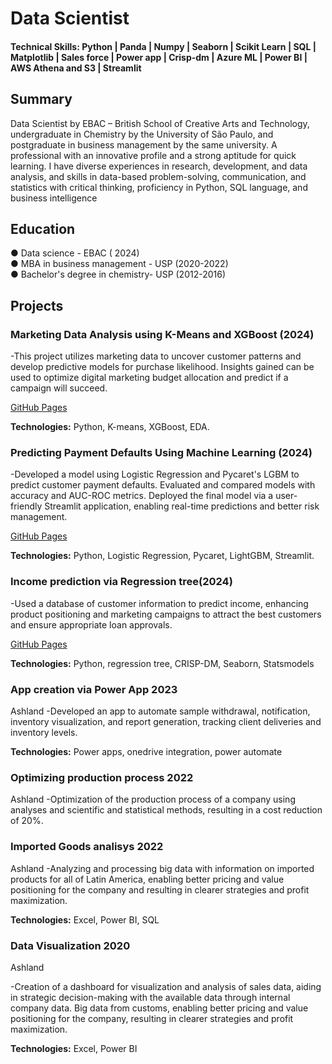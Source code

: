 
# Data Scientist

#### Technical Skills:  Python | Panda | Numpy | Seaborn | Scikit Learn | SQL | Matplotlib | Sales force | Power app |  Crisp-dm | Azure ML | Power BI | AWS Athena and S3 | Streamlit

## Summary
Data Scientist by EBAC – British School of Creative Arts and Technology, undergraduate in Chemistry by the University of São Paulo, and postgraduate in business management by the same university. A professional with an innovative profile and a strong aptitude for quick learning. I have diverse experiences in research, development, and data analysis, and skills in data-based problem-solving, communication, and statistics with critical thinking, proficiency in Python, SQL language, and business intelligence

## Education
●	Data science - EBAC ( 2024)<br/>
●	MBA in business management - USP (2020-2022)<br/>
●	Bachelor's degree in chemistry- USP (2012-2016)<br/>

## Projects
### Marketing Data Analysis using K-Means and XGBoost (2024)
 -This project utilizes marketing data to uncover customer patterns and develop predictive models for purchase likelihood. Insights gained can be used to optimize digital marketing budget allocation and predict if a campaign will succeed. 

[GitHub Pages](https://github.com/Ejotten/kaggle-digital-mkt-kmean-xgboost)

**Technologies:** Python, K-means, XGBoost, EDA.

### Predicting Payment Defaults Using Machine Learning (2024)
 -Developed a model using Logistic Regression and Pycaret's LGBM to predict customer payment defaults. Evaluated and compared models with accuracy and AUC-ROC metrics. Deployed the final model via a user-friendly Streamlit application, enabling real-time predictions and better risk management.

[GitHub Pages](https://github.com/Ejotten/default_prediction)

**Technologies:** Python, Logistic Regression, Pycaret, LightGBM, Streamlit.


### Income prediction via Regression tree(2024)
 -Used a database of customer information to predict income, enhancing product positioning and marketing campaigns to attract the best customers and ensure appropriate loan approvals.
 
[GitHub Pages](https://github.com/Ejotten/Income-prediction-reg-tree/tree/main)

**Technologies:** Python, regression tree, CRISP-DM, Seaborn, Statsmodels

### App creation via Power App		  2023 
Ashland
 -Developed an app to automate sample withdrawal, notification, inventory visualization, and report generation, tracking client deliveries and inventory levels. 

**Technologies:** Power apps, onedrive integration, power automate

### Optimizing production process		2022 
Ashland
 -Optimization of the production process of a company using analyses and scientific and statistical methods, resulting in a cost reduction of 20%.

### Imported Goods analisys		2022 
Ashland
 -Analyzing and processing big data with information on imported products for all of Latin America, enabling better pricing and value positioning for the company and resulting in clearer strategies and profit maximization. 

**Technologies:** Excel, Power BI, SQL

### Data Visualization  	2020 
Ashland

 -Creation of a dashboard for visualization and analysis of sales data, aiding in strategic decision-making with the available data through internal company data. Big data from customs, enabling better pricing and value positioning for the company, resulting in clearer strategies and profit maximization. 

 **Technologies:** Excel, Power BI
